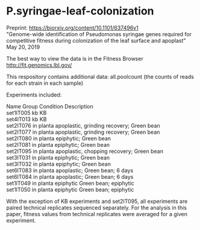 # P.syringae-leaf-colonization

Preprint:
https://biorxiv.org/content/10.1101/637496v1  
"Genome-wide identification of Pseudomonas syringae genes required for competitive fitness during colonization of the leaf surface and apoplast"  May 20, 2019

The best way to view the data is in the Fitness Browser  
http://fit.genomics.lbl.gov/

This respository contains additional data:
all.poolcount (the counts of reads for each strain in each sample)

Experiments included:

Name	Group	Condition	Description  
set1IT005	kb		KB  
set4IT013	kb		KB  
set2IT076	in planta		apoplastic, grinding recovery; Green bean  
set2IT077	in planta		apoplastic, grinding recovery; Green bean  
set2IT080	in planta		epiphytic; Green bean  
set2IT081	in planta		epiphytic; Green bean  
set2IT095	in planta		apoplastic, chopping recovery; Green bean  
set3IT031	in planta		epiphytic; Green bean  
set3IT032	in planta		epiphytic; Green bean  
set6IT083	in planta		apoplastic; Green bean; 6 days  
set6IT084	in planta		apoplastic; Green bean; 6 days  
set1IT049	in planta	epiphytic	Green bean; epiphytic  
set1IT050	in planta	epiphytic	Green bean; epiphytic  

With the exception of KB experiments and set2IT095, all experiments are paired technical replicates sequenced separately.
For the analysis in this paper, fitness values from technical replicates were averaged for a given experiment. 
